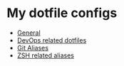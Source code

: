 # My dotfile configs

- [General](./general/aliases.zsh)
- [DevOps related dotfiles](./devops/aliases.zsh)
- [Git Aliases](./git/aliases.zsh)
- [ZSH related aliases](./zsh/aliases.zsh)